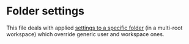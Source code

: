 # Folder settings

This file deals with applied [settings to a specific folder](https://code.visualstudio.com/docs/getstarted/settings#_settings-precedence) (in a multi-root workspace) which override generic user and workspace ones.
